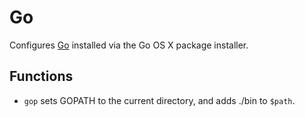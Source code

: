 # Go

Configures [Go][] installed via the Go OS X package installer.

## Functions

- `gop` sets GOPATH to the current directory, and adds ./bin to `$path`.

[Go]: https://code.google.com/p/go/
